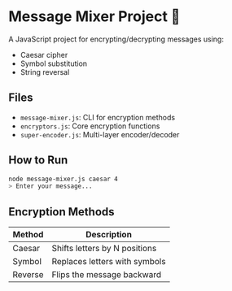 # Message Mixer Project 🔐

A JavaScript project for encrypting/decrypting messages using:
- Caesar cipher
- Symbol substitution
- String reversal

## Files
- `message-mixer.js`: CLI for encryption methods
- `encryptors.js`: Core encryption functions
- `super-encoder.js`: Multi-layer encoder/decoder

## How to Run
```bash
node message-mixer.js caesar 4
> Enter your message...
```

## Encryption Methods
| Method       | Description                     |
|--------------|---------------------------------|
| Caesar       | Shifts letters by N positions   |
| Symbol       | Replaces letters with symbols   |
| Reverse      | Flips the message backward     |
